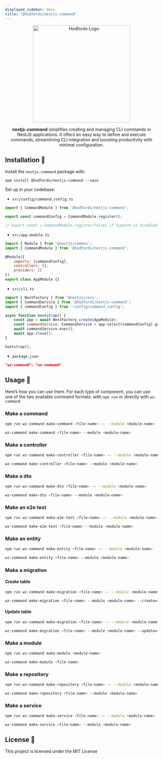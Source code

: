 ```yaml
---
displayed_sidebar: docs
title: "@hodfords/nestjs-command"
---
```

<p align="center">
  <a href="http://opensource.hodfords.uk" target="blank"><img src="https://opensource.hodfords.uk/img/logo.svg" width="320" alt="Hodfords Logo" /></a>
</p>

<p align="center"> <b>nestjs-command</b> simplifies creating and managing CLI commands in NestJS applications. It offers an easy way to define and execute commands, streamlining CLI integration and boosting productivity with minimal configuration.</p>

## Installation 🤖

Install the `nestjs-command` package with:

```
npm install @hodfords/nestjs-command --save
```

Set up in your codebase:

-   `src/config/command.config.ts`

```javascript
import { CommandModule } from '@hodfords/nestjs-command';

export const commandConfig = CommandModule.register();

// export const = CommandModule.register(false) if typeorm is disabled
```

-   `src/app.module.ts`

```javascript
import { Module } from '@nestjs/common';
import { CommandModule } from '@hodfords/nestjs-command';

@Module({
    imports: [commandConfig],
    controllers: [],
    providers: []
})
export class AppModule {}
```

-   `src/cli.ts`

```javascript
import { NestFactory } from '@nestjs/core';
import { CommandService } from '@hodfords/nestjs-command';
import { commandConfig } from '~config/command.config';

async function bootstrap() {
    const app = await NestFactory.create(AppModule);
    const commandService: CommandService = app.select(commandConfig).get(CommandService, { strict: true });
    await commandService.exec();
    await app.close();
}

bootstrap();
```

-   `package.json`

```json
"wz-command": "wz-command"
```

## Usage 🚀

Here’s how you can use them. For each type of component, you can use one of the two available command formats: with `npm run` or directly with `wz-command`

### Make a command

```bash
npm run wz-command make-command <file-name> -- --module <module-name>
```

```bash
wz-command make-command <file-name> --module <module-name>
```

### Make a controller

```bash
npm run wz-command make-controller <file-name> -- --module <module-name>
```

```bash
wz-command make-controller <file-name> --module <module-name>
```

### Make a dto

```bash
npm run wz-command make-dto <file-name> -- --module <module-name>
```

```bash
wz-command make-dto <file-name> --module <module-name>
```

### Make an e2e test

```bash
npm run wz-command make-e2e-test <file-name> -- --module <module-name>
```

```bash
wz-command make-e2e-test <file-name> --module <module-name>
```

### Make an entity

```bash
npm run wz-command make-entity <file-name> -- --module <module-name>
```

```bash
wz-command make-entity <file-name> --module <module-name>
```

### Make a migration

#### Create table

```bash
npm run wz-command make-migration <file-name> -- --module <module-name> --create=<entity-name>
```

```bash
wz-command make-migration <file-name> --module <module-name> --create=<entity-name>
```

#### Update table

```bash
npm run wz-command make-migration <file-name> -- --module <module-name> --update=<entity-name>
```

```bash
wz-command make-migration <file-name> --module <module-name> --update=<entity-name>
```

### Make a module

```bash
npm run wz-command make-module <module-name>
```

```bash
wz-command make-module <file-name>
```

### Make a repository

```bash
npm run wz-command make-repository <file-name> -- --module <module-name>
```

```bash
wz-command make-repository <file-name> --module <module-name>
```

### Make a service

```bash
npm run wz-command make-service <file-name> -- --module <module-name>
```

```bash
wz-command make-service <file-name> --module <module-name>
```

## License 📝

This project is licensed under the MIT License
